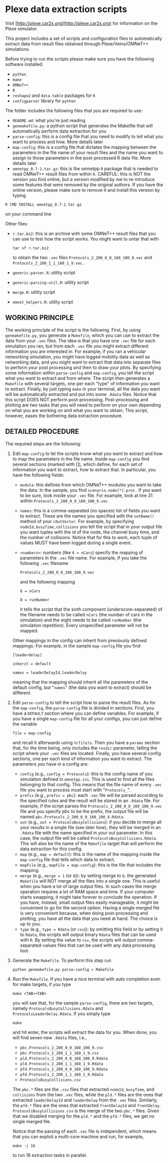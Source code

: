 Plexe data extraction scripts
=

Visit [http://plexe.car2x.org](http://plexe.car2x.org) for information on the
Plexe simulator.

This project includes a set of scripts and configuration files to automatically
extract data from result files obtained through Plexe/Veins/OMNeT++ simulations.

Before trying to run the scripts please make sure you have the following
software installed:

 * `python`
 * `make`
 * `OMNeT++`
 * `R`
 * `reshape2` and `data.table` packages for `R`
 * `configparser` library for `python`

The folder includes the following files that you are required to use:

 * `README.md`: what you're just reading
 * `genmakefile.py`: a python script that generates the Makefile that will
   automatically perform data extraction for you
 * `parse-config`: this is a config file that you need to modify to tell what you
   want to process and how. More details later
 * `map-config`: this is a config file that dictates the mapping between the
   parameters in the file name of your result files and the name you want to
   assign to those parameters in the post-processed R data file. More details
   later
 * `omnetpp_0.7-1.tar.gz`: this is the omnetpp `R` package that is needed to read
   OMNeT++ result files from within `R`. CAREFUL: this is NOT the version you find
   online, but a version modified by me to re-introduce some features that were
   removed by the original authors. If you have the online version, please make
   sure to remove it and install this version by typing

  `R CMD INSTALL omnetpp_0.7-1.tar.gz`

  on your command line

Other files:

 * `r.tar.bz2`: this is an archive with some OMNeT++ result files that you can use
   to test how the script works. You might want to untar that with

   `tar xf r.tar.bz2`

   to obtain the two `.vec` files `Protocols_2_200_0_0_160_100_9.vec` and
   `Protocols_2_200_1_1_160_1_9.vec`.
 * `generic-parser.R`: utility script
 * `generic-parsing-util.R`: utility script
 * `merge.R`: utility script
 * `omnet_helpers.R`: utility script

WORKING PRINCIPLE
-

The working principle of the script is the following. First, by using
`genmakefile.py`, you generate a `Makefile`, which you can use to extract the data
from your `.vec` files. The idea is that you have one `.vec` file for each
simulation you ran, but from each `.vec` file you might extract different
information you are interested in. For example, if you ran a vehicular
networking simulation, you might have logged mobility data as well as networking
data, and you might want to extract that data into separate files to perform
your post processing and then to draw your plots. By specifying some information
within `parse-config` and `map-config`, you tell the script what you want to extract
and from where. The script then generates a `Makefile` with several targets, one
per each "type" of information you want to extract. Finally, by just typing `make`
in your terminal, all the data you want will be automatically extracted and put
into some `.Rdata` files. Notice that this script DOES NOT perform
post-processing. Post-processing and plotting are two tasks that you will need
to perform on your own depending on what you are working on and what you want to
obtain. This script, however, eases the bothering data extraction procedure.

DETAILED PROCEDURE
-

The required steps are the following:

 1. Edit `map-config` to let the scripts know what you want to extract and how to
    map the parameters in the file name. Inside `map-config` you find several
    sections (marked with []), which define, for each set of information you want
    to extract, how to extract that. In particular, you have the following
    fields:
    - `module`: this defines from which OMNeT++ modules you want to take the data.
      In the sample, you find `scenario.node[*].prot.` If you want to be sure, look
      inside your `.vec` file. For example, look at line 31 within
      `Protocols_2_200_0_0_160_100_9.vec`
    - `names`: this is a comma-separated (no spaces) list of fields you want to
      extract. These are the names you specified with the `setName()` method of your
      `cOutVector`. For example, by specifying `nodeId,busyTime,collisions` you tell
      the script that in your output file you want tuples with the id of the
      node, the channel busy time, and the number of collisions. Notice that for
      this to work, each tuple of values MUST have been logged during a single
      event.
    - `<numbers>`: numbers (like `6 = nCars`) specify the mapping of parameters in
      the `.vec` file name. For example, if you take the following `.vec` filename

      `Protocols_2_200_0_0_160_100_9.vec`

      and the following mapping

      `6 = nCars`

      `8 = runNumber`

      it tells the script that the sixth component (underscore-separated) of the
      filename needs to be called `nCars` (the number of cars in the simulation)
      and the eight needs to be called `runNumber` (the simulation repetition).
      Every unspecified parameter will not be mapped.

    Other mappings in the config can inherit from previously defined mappings.
    For example, in the sample `map-config` file you find

    `[leaderdelay]`

    `inherit = default`

    `names = leaderDelayId,leaderDelay`

    meaning that the mapping should inherit all the parameters of the default
    config, but "`names`" (the data you want to extract) should be different.

 2. Edit `parse-config` to tell the script how to parse the result files. As for
    the `map-config`, the `parse-config` file is divided in sections. First, you have
    a `DEFAULT` section where you can define variables. For example, if you have a
    single `map-config` file for all your configs, you can just define the variable

    `file = map-config`

    and recall it afterwards using `%(file)s`.
    Then you have a `params` section that, for the time being, only includes the
    `resdir` parameter, telling the script where your `.vec` files are located.
    Finally, you have several config sections, one per each kind of information
    you want to extract. The parameters you have in a config are:
    - `config` (e.g., `config = Protocols`): this is the config name of you
      simulation defined in `omnetpp.ini`. This is used to find all the files
      belonging to that config. This means that the file name of every `.vec` file
      you want to process must start with "`Protocols_`".
    - `prefix` (e.g., `prefix = pbc`): each `.vec` file will be parsed according to the
      specified rules and the result will be stored in an `.Rdata` file. For
      example, if the script parses the `Protocols_2_200_0_0_160_100_9.vec` file
      and you specify pbc to be the prefix, the output file will be named
      `pbc.Protocols_2_200_0_0_160_100_9.Rdata`.
    - `out` (e.g., `out = ProtocolsBusyCollisions`): if you decide to merge all your
      results in a single file (see later how), they will be merged in an `.Rdata`
      file with the name specified in your out parameter. In this case, the
      output file will be called `ProtocolsBusyCollisions.Rdata`. This will also be
      the name of the `Makefile` target that will perform the data extraction for
      this config.
    - `map` (e.g., `map = default`): this is the name of the mapping inside the
      `map-config` file that tells which data to extract.
    - `mapFile` (e.g., `mapFile = map-config`): this is the file that includes the
      mapping.
    - `merge` (e.g., `merge = 1` (or `0`)): by setting merge to `0`, the generated
      `Makefile` will NOT merge all the files into a single one. This is useful
      when you have a lot of large output files. In such cases the merge
      operation requires a lot of RAM space and time. If your computer starts
      swapping, it might take forever to conclude the operation. If you have,
      instead, small output files easily manageable, it might be convenient to go
      for the second option. Having a single merged file is very convenient
      because, when doing post-processing and plotting, you have all the data
      that you need at hand. The choice is up to you.
    - `type` (e.g., `type = Rdata` (or `csv`)): by omitting this field or by
      setting it to `Rdata`, the scripts will output binary `Rdata` files that
      can be used with `R`. By setting the value to `csv`, the scripts will
      output comma-separated-values files that can be used with any data
      processing tool.

 3. Generate the `Makefile`. To perform this step run

    `python genmakefile.py parse-config > Makefile`

 4. Run the `Makefile`. If you have a nice terminal with auto completion even for
    make targets, if you type

    `make <TAB><TAB>`

    you will see that, for the sample `parse-config`, there are two targets,
    namely `ProtocolsBusyCollisions.Rdata` and `ProtocolsLeaderDelay.Rdata`. If you
    simply type

    `make`

    and hit enter, the scripts will extract the data for you. When done, you will
    find seven new `.Rdata` files, i.e.,
    - `pbc.Protocols_2_200_0_0_160_100_9.csv`
    - `pbc.Protocols_2_200_1_1_160_1_9.csv`
    - `pld.Protocols_2_200_0_0_160_100_9.Rdata`
    - `pld.Protocols_2_200_1_1_160_1_9.Rdata`
    - `pfd.Protocols_2_200_0_0_160_100_9.Rdata`
    - `pfd.Protocols_2_200_1_1_160_1_9.Rdata`
    - `ProtocolsBusyCollisions.csv`

    The `pbc.*` files are the `.csv` files that extracted `nodeId`, `busyTime`, and
    `collisions` from the two `.vec` files, while the `pld.*` files are the ones that
    extracted `leaderDelayId` and `leaderDelay` from the `.vec` files. Similarly, the
    `pfd.*` files are the ones that extracted `frontDelayId` and `frontDelay`.
    `ProtocolsBusyCollisions.csv` is the merge of the two `pbc.*` files. Given that
    we disabled merging for the `pld.*` and the `pfd.*` files, we get no single
    merged file.

    Notice that the parsing of each `.vec` file is independent, which means that
    you can exploit a multi-core machine and run, for example,

    `make -j 16`

    to run 16 extraction tasks in parallel.
